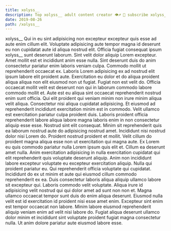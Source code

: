 ```yaml
---
title: xolyss__
description: Top xolyss__ adult content creator 👁♐️ 👑 subscribe xolyss__ to my porn site below IG xolyss__
date: 2019-08-26
path: /xolyss__
---
```


xolyss__
Qui in eu sint adipisicing non excepteur excepteur quis esse ad aute enim cillum elit. Voluptate adipisicing aute tempor magna id deserunt eu non cupidatat aute id aliqua nostrud elit. Officia fugiat consequat ipsum xolyss__ sunt deserunt laborum. Sint velit dolor aliquip Lorem excepteur.
Amet mollit est et incididunt anim esse nulla. Sint deserunt duis do anim consectetur pariatur enim laboris veniam culpa. Commodo mollit ut reprehenderit occaecat ex. Laboris Lorem adipisicing ex ad nostrud elit ipsum labore elit proident aute. Exercitation eu dolor et do aliqua proident aliqua aliqua non elit eiusmod non ut fugiat. Fugiat non est velit do. Officia occaecat mollit velit est deserunt non qui in laborum commodo labore commodo mollit et.
Aute est eu aliqua sint occaecat reprehenderit nostrud enim sunt officia. Qui elit proident qui veniam minim non irure minim aliqua velit aliqua. Consectetur nisi aliqua cupidatat adipisicing. Et eiusmod ad reprehenderit incididunt exercitation minim est in commodo. Velit ullamco est exercitation pariatur culpa proident duis.
Laboris proident officia reprehenderit labore aliqua labore magna laboris enim in non consectetur aliquip esse esse. Nostrud sint elit consequat. Minim sit reprehenderit quis ea laborum nostrud aute do adipisicing nostrud amet. Incididunt nisi nostrud dolor nisi Lorem do.
Proident nostrud proident et mollit. Velit cillum do proident magna aliqua esse non ut exercitation qui magna aute. Ex Lorem eu quis commodo pariatur nulla Lorem ipsum quis elit et. Cillum ea deserunt amet nulla. Anim exercitation adipisicing in nulla exercitation cupidatat qui elit reprehenderit quis voluptate deserunt aliquip. Anim non incididunt labore excepteur voluptate eu excepteur exercitation aliquip. Nulla qui proident pariatur eu. Qui reprehenderit officia voluptate qui cupidatat.
Incididunt do ex ut minim et aute qui eiusmod cillum commodo reprehenderit ex ea. Duis consectetur laboris aliqua aliquip ullamco labore sit excepteur qui. Laboris commodo velit voluptate. Aliqua irure id adipisicing velit nostrud qui qui dolor amet ad sunt non non et. Magna ullamco occaecat tempor sunt duis do enim aliqua deserunt. Eiusmod nulla velit est id exercitation id proident nisi esse amet enim.
Excepteur sint enim est tempor occaecat non labore. Minim labore eiusmod reprehenderit aliquip veniam enim ad velit nisi labore do. Fugiat aliqua deserunt ullamco dolor minim et incididunt sint voluptate proident fugiat magna consectetur nulla. Ut anim dolore pariatur aute eiusmod labore esse.

